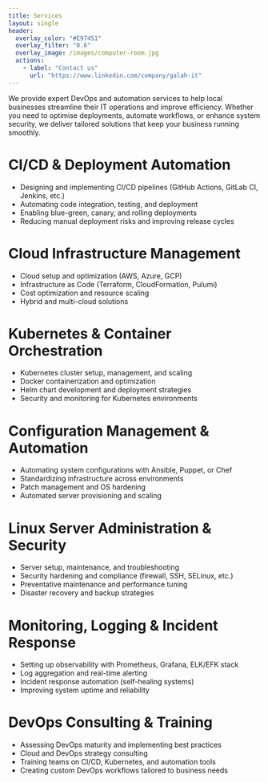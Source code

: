 ```yaml
---
title: Services
layout: single
header:
  overlay_color: "#E97451"
  overlay_filter: "0.6"
  overlay_image: /images/computer-room.jpg
  actions:
    - label: "Contact us"
      url: "https://www.linkedin.com/company/galah-it"
---
```


We provide expert DevOps and automation services to help local businesses streamline their IT operations and improve efficiency. Whether you need to optimise deployments, automate workflows, or enhance system security, we deliver tailored solutions that keep your business running smoothly.

# CI/CD & Deployment Automation
- Designing and implementing CI/CD pipelines (GitHub Actions, GitLab CI, Jenkins, etc.)
- Automating code integration, testing, and deployment
- Enabling blue-green, canary, and rolling deployments
- Reducing manual deployment risks and improving release cycles

# Cloud Infrastructure Management
- Cloud setup and optimization (AWS, Azure, GCP)
- Infrastructure as Code (Terraform, CloudFormation, Pulumi)
- Cost optimization and resource scaling
- Hybrid and multi-cloud solutions

# Kubernetes & Container Orchestration
- Kubernetes cluster setup, management, and scaling
- Docker containerization and optimization
- Helm chart development and deployment strategies
- Security and monitoring for Kubernetes environments

# Configuration Management & Automation
- Automating system configurations with Ansible, Puppet, or Chef
- Standardizing infrastructure across environments
- Patch management and OS hardening
- Automated server provisioning and scaling

# Linux Server Administration & Security
- Server setup, maintenance, and troubleshooting
- Security hardening and compliance (firewall, SSH, SELinux, etc.)
- Preventative maintenance and performance tuning
- Disaster recovery and backup strategies

# Monitoring, Logging & Incident Response
- Setting up observability with Prometheus, Grafana, ELK/EFK stack
- Log aggregation and real-time alerting
- Incident response automation (self-healing systems)
- Improving system uptime and reliability

# DevOps Consulting & Training
- Assessing DevOps maturity and implementing best practices
- Cloud and DevOps strategy consulting
- Training teams on CI/CD, Kubernetes, and automation tools
- Creating custom DevOps workflows tailored to business needs